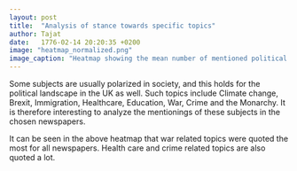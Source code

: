 ```yaml
---
layout: post
title:  "Analysis of stance towards specific topics"
author: Tajat
date:   1776-02-14 20:20:35 +0200
image: "heatmap_normalized.png"
image_caption: "Heatmap showing the mean number of mentioned political topics per newspaper over the years. Normalization has been made over the rows, so that the columns sum to 100% for each newspaper."
---
```

Some subjects are usually polarized in society, and this holds for the political landscape in the UK as well. Such topics include Climate change, Brexit, Immigration, Healthcare, Education, War, Crime and the Monarchy. It is therefore interesting to analyze the mentionings of these subjects in the chosen newspapers.

It can be seen in the above heatmap that war related topics were quoted the most for all newspapers. Health care and crime related topics are also quoted a lot.

<!--more-->